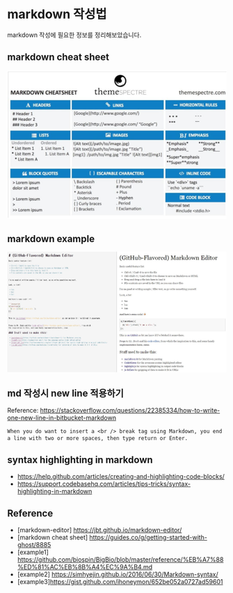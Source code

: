 # markdown 작성법

markdown 작성에 필요한 정보를 정리해보았습니다.

## markdown cheat sheet
![markdown_cheat_sheet](images/markdown_cheat_sheet.JPG)


## markdown example
![markdown_example](images/markdown_example.JPG)


## md 작성시 new line 적용하기
Reference: https://stackoverflow.com/questions/22385334/how-to-write-one-new-line-in-bitbucket-markdown
```
When you do want to insert a <br /> break tag using Markdown, you end a line with two or more spaces, then type return or Enter.
```


## syntax highlighting in markdown
* https://help.github.com/articles/creating-and-highlighting-code-blocks/
* https://support.codebasehq.com/articles/tips-tricks/syntax-highlighting-in-markdown


## Reference
* [markdown-editor] https://jbt.github.io/markdown-editor/
* [markdown cheat sheet] https://guides.co/g/getting-started-with-ghost/8885
* [example1] https://github.com/biospin/BigBio/blob/master/reference/%EB%A7%88%ED%81%AC%EB%8B%A4%EC%9A%B4.md
* [example2] https://simhyejin.github.io/2016/06/30/Markdown-syntax/
* [example3]https://gist.github.com/ihoneymon/652be052a0727ad59601
